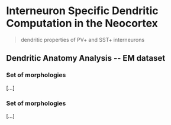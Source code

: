 # Interneuron Specific Dendritic Computation in the Neocortex
> dendritic properties of PV+ and SST+ interneurons

## Dendritic Anatomy Analysis -- EM dataset

### Set of morphologies

[...]

### Set of morphologies

[...]


